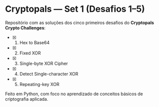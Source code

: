 # Cryptopals — Set 1 (Desafios 1–5)

Repositório com as soluções dos cinco primeiros desafios do **Cryptopals Crypto Challenges**:

- [x] 1. Hex to Base64  
- [x] 2. Fixed XOR  
- [x] 3. Single-byte XOR Cipher  
- [x] 4. Detect Single-character XOR  
- [x] 5. Repeating-key XOR  

Feito em Python, com foco no aprendizado de conceitos básicos de criptografia aplicada.
